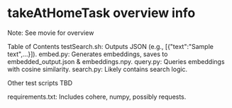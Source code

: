 # takeAtHomeTask overview info

Note: See movie for overview

Table of Contents
testSearch.sh: Outputs JSON (e.g., [{"text":"Sample text",...}]).
embed.py: Generates embeddings, saves to embedded_output.json & embeddings.npy.
query.py: Queries embeddings with cosine similarity.
search.py: Likely contains search logic.

Other test scripts TBD

requirements.txt: Includes cohere, numpy, possibly requests.

